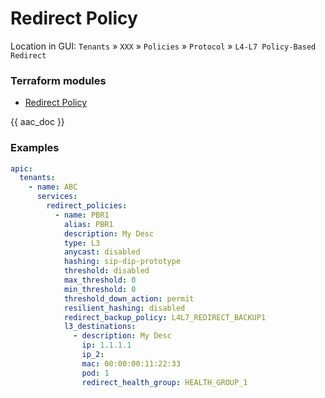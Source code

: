 # Redirect Policy

Location in GUI:
`Tenants` » `XXX` » `Policies` » `Protocol` » `L4-L7 Policy-Based Redirect`

### Terraform modules

* [Redirect Policy](https://registry.terraform.io/modules/netascode/redirect-policy/aci/latest)

{{ aac_doc }}

### Examples

```yaml
apic:
  tenants:
    - name: ABC
      services:
        redirect_policies:
          - name: PBR1
            alias: PBR1
            description: My Desc
            type: L3
            anycast: disabled
            hashing: sip-dip-prototype
            threshold: disabled
            max_threshold: 0
            min_threshold: 0
            threshold_down_action: permit
            resilient_hashing: disabled
            redirect_backup_policy: L4L7_REDIRECT_BACKUP1
            l3_destinations:
              - description: My Desc
                ip: 1.1.1.1
                ip_2:
                mac: 00:00:00:11:22:33
                pod: 1
                redirect_health_group: HEALTH_GROUP_1
```
